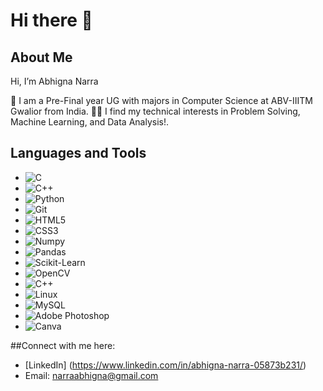 # Hi there 👋

## About Me
Hi, I’m Abhigna Narra

🔭 I am a Pre-Final year UG with majors in Computer Science at ABV-IIITM Gwalior from India.
👩‍💻 I find my technical interests in Problem Solving, Machine Learning, and Data Analysis!.

## Languages and Tools
- ![C](https://img.shields.io/badge/-C-00599C?style=flat-square&logo=C&logoColor=white)
- ![C++](https://img.shields.io/badge/-C++-00599C?style=flat-square&logo=C%2B%2B&logoColor=white)
- ![Python](https://img.shields.io/badge/-Python-3776AB?style=flat-square&logo=python&logoColor=white)
- ![Git](https://img.shields.io/badge/-Git-F05032?style=flat-square&logo=git&logoColor=white)
- ![HTML5](https://img.shields.io/badge/-HTML5-E34F26?style=flat-square&logo=html5&logoColor=white)
- ![CSS3](https://img.shields.io/badge/-CSS3-1572B6?style=flat-square&logo=css3&logoColor=white)
- ![Numpy](https://img.shields.io/badge/-Numpy-013243?style=flat-square&logo=numpy&logoColor=white)
- ![Pandas](https://img.shields.io/badge/-Pandas-150458?style=flat-square&logo=pandas&logoColor=white)
- ![Scikit-Learn](https://img.shields.io/badge/-Scikit--Learn-F7931E?style=flat-square&logo=scikit-learn&logoColor=white)
- ![OpenCV](https://img.shields.io/badge/-OpenCV-5C3EE8?style=flat-square&logo=opencv&logoColor=white)
- ![C++](https://img.shields.io/badge/-C++-00599C?style=flat-square&logo=C%2B%2B&logoColor=white)
- ![Linux](https://img.shields.io/badge/-Linux-FCC624?style=flat-square&logo=linux&logoColor=black)
- ![MySQL](https://img.shields.io/badge/-MySQL-4479A1?style=flat-square&logo=mysql&logoColor=white)
- ![Adobe Photoshop](https://img.shields.io/badge/-Adobe%20Photoshop-31A8FF?style=flat-square&logo=adobe-photoshop&logoColor=white)
- ![Canva](https://img.shields.io/badge/-Canva-00C4CC?style=flat-square&logo=canva&logoColor=white)


##Connect with me here:

- [LinkedIn] (https://www.linkedin.com/in/abhigna-narra-05873b231/)
- Email: narraabhigna@gmail.com

